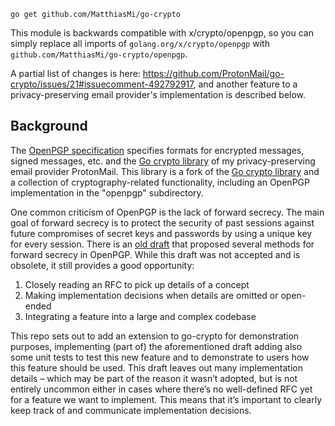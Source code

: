```
go get github.com/MatthiasMi/go-crypto
```

This module is backwards compatible with x/crypto/openpgp,
so you can simply replace all imports of `golang.org/x/crypto/openpgp` with
`github.com/MatthiasMi/go-crypto/openpgp`.

A partial list of changes is here: https://github.com/ProtonMail/go-crypto/issues/21#issuecomment-492792917, and another feature to a privacy-preserving email provider's implementation is described below.

## Background
The [OpenPGP specification](https://tools.ietf.org/html/rfc4880) specifies formats for encrypted messages, signed messages, etc. and the [Go crypto library](https://github.com/ProtonMail/go-crypto) of my privacy-preserving email provider ProtonMail. This library is a fork of the [Go crypto library](https://github.com/golang/crypto) and a collection of cryptography-related functionality, including an OpenPGP implementation in the "openpgp" subdirectory.

One common criticism of OpenPGP is the lack of forward secrecy. The main goal of forward secrecy is to protect the security of past sessions against future compromises of secret keys and passwords by using a unique key for every session. There is an [old draft](https://tools.ietf.org/html/draft-brown-pgp-pfs-03) that proposed several methods for forward secrecy in OpenPGP.
While this draft was not accepted and is obsolete, it still provides a good opportunity:

1. Closely reading an RFC to pick up details of a concept
2. Making implementation decisions when details are omitted or open-ended
3. Integrating a feature into a large and complex codebase

This repo sets out to add an extension to go-crypto for demonstration purposes, implementing (part of) the aforementioned draft adding also some unit tests to test this new feature and to demonstrate to users how this feature should be used.
This draft leaves out many implementation details – which may be part of the reason it wasn’t adopted, but is not entirely uncommon either in cases where there’s no  well-defined RFC yet for a feature we want to implement. This means that it’s important to clearly keep track of and communicate implementation decisions.